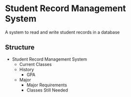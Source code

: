 # Student Record Management System
A system to read and write student records in a database

## Structure
- Student Record Management System
  - Current Classes
  - History
    - GPA
  - Major
    - Major Requirements
    - Classes Still Needed